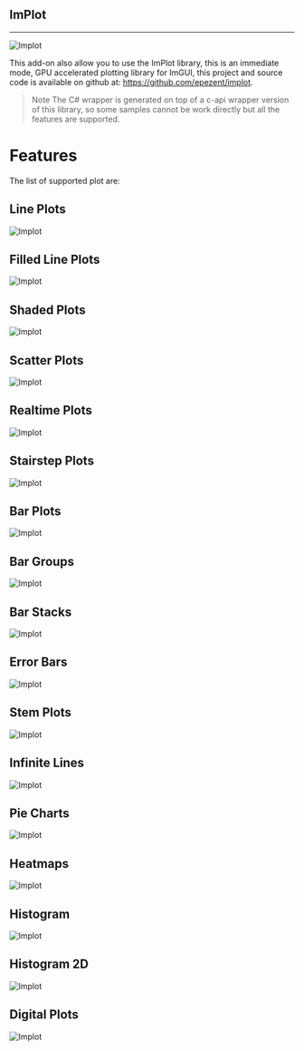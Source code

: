 ## ImPlot
---

![Implot](images/ImPlot.png)

This add-on also allow you to use the ImPlot library, this is an immediate mode, GPU accelerated plotting library for ImGUI, this project and source code is available on github at: https://github.com/epezent/implot.

> Note
> The C# wrapper is generated on top of a c-api wrapper version of this library, so some samples cannot be work directly but all the features are supported.

# Features

The list of supported plot are:

## Line Plots

![Implot](images/LinePlots.png)

## Filled Line Plots
![Implot](images/FilledLinePlots.png)

## Shaded Plots
![Implot](images/ShadedPlots.png)

## Scatter Plots
![Implot](images/ScatterPlots.png)

## Realtime Plots
![Implot](images/RealtimePlots.png)

## Stairstep Plots
![Implot](images/StairstepPlots.png)

## Bar Plots
![Implot](images/BarPlots.png)

## Bar Groups
![Implot](images/BarGroups.png)

## Bar Stacks
![Implot](images/BarStacks.png)

## Error Bars
![Implot](images/ErrorBars.png)

## Stem Plots
![Implot](images/StemPlots.png)

## Infinite Lines
![Implot](images/InfiniteLines.png)

## Pie Charts
![Implot](images/PieCharts.png)

## Heatmaps
![Implot](images/Heatmaps.png)

## Histogram
![Implot](images/Histogram.png)

## Histogram 2D
![Implot](images/Histogram2D.png)

## Digital Plots
![Implot](images/DigitalPlots.png)